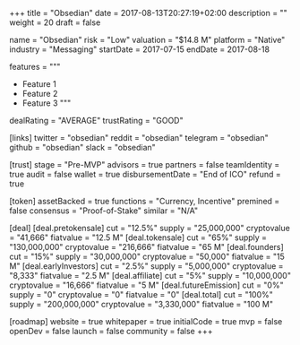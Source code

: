 +++
title = "Obsedian"
date = 2017-08-13T20:27:19+02:00
description = ""
weight = 20
draft = false

name = "Obsedian"
risk = "Low"
valuation = "$14.8 M"
platform = "Native"
industry = "Messaging"
startDate = 2017-07-15
endDate = 2017-08-18

features = """
- Feature 1
- Feature 2
- Feature 3
"""

dealRating = "AVERAGE"
trustRating = "GOOD"

[links]
  twitter = "obsedian"
  reddit = "obsedian"
  telegram = "obsedian"
  github = "obsedian"
  slack = "obsedian"

[trust]
  stage = "Pre-MVP"
  advisors = true
  partners = false
  teamIdentity = true
  audit = false
  wallet = true
  disbursementDate = "End of ICO"
  refund = true

[token]
  assetBacked = true
  functions = "Currency, Incentive"
  premined = false
  consensus = "Proof-of-Stake"
  similar = "N/A"

[deal]
  [deal.pretokensale]
    cut = "12.5%"
    supply = "25,000,000"
    cryptovalue = "41,666"
    fiatvalue = "12.5 M"
  [deal.tokensale]
    cut = "65%"
    supply = "130,000,000"
    cryptovalue = "216,666"
    fiatvalue = "65 M"
  [deal.founders]
    cut = "15%"
    supply = "30,000,000"
    cryptovalue = "50,000"
    fiatvalue = "15 M"
  [deal.earlyInvestors]
    cut = "2.5%"
    supply = "5,000,000"
    cryptovalue = "8,333"
    fiatvalue = "2.5 M"
  [deal.affiliate]
    cut = "5%"
    supply = "10,000,000"
    cryptovalue = "16,666"
    fiatvalue = "5 M"
  [deal.futureEmission]
    cut = "0%"
    supply = "0"
    cryptovalue = "0"
    fiatvalue = "0"
  [deal.total]
    cut = "100%"
    supply = "200,000,000"
    cryptovalue = "3,330,000"
    fiatvalue = "100 M"

[roadmap]
  website = true
  whitepaper = true
  initialCode = true
  mvp = false
  openDev = false
  launch = false
  community = false
+++
